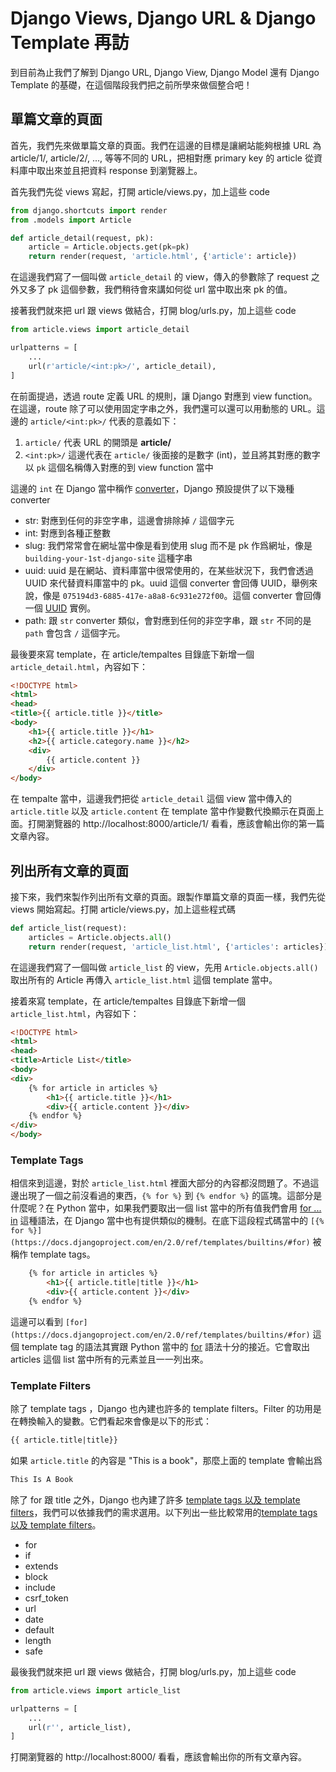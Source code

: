 # Django Views, Django URL & Django Template 再訪

到目前為止我們了解到 Django URL, Django View, Django Model 還有 Django Template 的基礎，在這個階段我們把之前所學來做個整合吧！

## 單篇文章的頁面

首先，我們先來做單篇文章的頁面。我們在這邊的目標是讓網站能夠根據 URL 為 article/1/, article/2/, ..., 等等不同的 URL，把相對應 primary key 的 article 從資料庫中取出來並且把資料 response 到瀏覽器上。

首先我們先從 views 寫起，打開 article/views.py，加上這些 code

```python
from django.shortcuts import render
from .models import Article

def article_detail(request, pk):
    article = Article.objects.get(pk=pk)
    return render(request, 'article.html', {'article': article})
```

在這邊我們寫了一個叫做 `article_detail` 的 view，傳入的參數除了 request 之外又多了 pk 這個參數，我們稍待會來講如何從 url 當中取出來 pk 的值。

接著我們就來把 url 跟 views 做結合，打開 blog/urls.py，加上這些 code

```python
from article.views import article_detail

urlpatterns = [
    ...
    url(r'article/<int:pk>/', article_detail),
]
```

在前面提過，透過 route 定義 URL 的規則，讓 Django 對應到 view function。在這邊，route 除了可以使用固定字串之外，我們還可以還可以用動態的 URL。這邊的 `article/<int:pk>/` 代表的意義如下：

1. `article/` 代表 URL 的開頭是 **article/**
2. `<int:pk>/` 這邊代表在 `article/` 後面接的是數字 (int)，並且將其對應的數字以 `pk` 這個名稱傳入對應的到 view function 當中

這邊的 `int` 在 Django 當中稱作 [converter](https://docs.djangoproject.com/en/2.0/topics/http/urls/#path-converters)，Django 預設提供了以下幾種 converter

* str: 對應到任何的非空字串，這邊會排除掉 `/` 這個字元
* int: 對應到各種正整數
* slug: 我們常常會在網址當中像是看到使用 slug 而不是 pk 作爲網址，像是 `building-your-1st-django-site` 這種字串
* uuid: uuid 是在網站、資料庫當中很常使用的，在某些狀況下，我們會透過 UUID 來代替資料庫當中的 pk。uuid 這個 converter 會回傳 UUID，舉例來說，像是 `075194d3-6885-417e-a8a8-6c931e272f00`。這個 converter 會回傳一個 [UUID](https://docs.python.org/3/library/uuid.html#uuid.UUID) 實例。
* path: 跟 `str` converter 類似，會對應到任何的非空字串，跟 `str` 不同的是 `path` 會包含 `/` 這個字元。

最後要來寫 template，在 article/tempaltes 目錄底下新增一個 `article_detail.html`，內容如下：

```html
<!DOCTYPE html>
<html>
<head>
<title>{{ article.title }}</title>
<body>
    <h1>{{ article.title }}</h1>
    <h2>{{ article.category.name }}</h2>
    <div>
        {{ article.content }}
    </div>
</body>
```

在 tempalte 當中，這邊我們把從 `article_detail` 這個 view 當中傳入的 `article.title` 以及 `article.content` 在 template 當中作變數代換顯示在頁面上面。打開瀏覽器的 http://localhost:8000/article/1/ 看看，應該會輸出你的第一篇文章內容。


## 列出所有文章的頁面

接下來，我們來製作列出所有文章的頁面。跟製作單篇文章的頁面一樣，我們先從 views 開始寫起。打開 article/views.py，加上這些程式碼

```python
def article_list(request):
    articles = Article.objects.all()
    return render(request, 'article_list.html', {'articles': articles})
```

在這邊我們寫了一個叫做 `article_list` 的 view，先用 `Article.objects.all()` 取出所有的 Article 再傳入 `article_list.html` 這個 template 當中。

接着來寫 template，在 article/tempaltes 目錄底下新增一個 `article_list.html`，內容如下：

```html
<!DOCTYPE html>
<html>
<head>
<title>Article List</title>
<body>
<div>
    {% for article in articles %}
        <h1>{{ article.title }}</h1>
        <div>{{ article.content }}</div>
    {% endfor %}
</div>
</body>
```

### Template Tags

相信來到這邊，對於 `article_list.html` 裡面大部分的內容都沒問題了。不過這邊出現了一個之前沒看過的東西，`{% for %}` 到 `{% endfor %}` 的區塊。這部分是什麼呢？在 Python 當中，如果我們要取出一個 list 當中的所有值我們會用 [for ... in](https://docs.python.org/3/tutorial/controlflow.html#for-statements) 這種語法，在 Django 當中也有提供類似的機制。在底下這段程式碼當中的 `[{% for %}](https://docs.djangoproject.com/en/2.0/ref/templates/builtins/#for)` 被稱作 template tags。

```html
    {% for article in articles %}
        <h1>{{ article.title|title }}</h1>
        <div>{{ article.content }}</div>
    {% endfor %}
```

這邊可以看到 `[for](https://docs.djangoproject.com/en/2.0/ref/templates/builtins/#for)` 這個 template tag 的語法其實跟 Python 當中的 [for](https://docs.python.org/3/tutorial/controlflow.html#for-statements) 語法十分的接近。它會取出 articles 這個 list 當中所有的元素並且一一列出來。

### Template Filters

除了 template tags ，Django 也內建也許多的 template filters。Filter 的功用是在轉換輸入的變數。它們看起來會像是以下的形式：

```html
{{ article.title|title}}
```

如果 `article.title` 的內容是 "This is a book"，那麼上面的 template 會輸出爲

```html
This Is A Book
```

除了 for 跟 title 之外，Django 也內建了許多 [template tags 以及 template filters](https://docs.djangoproject.com/en/2.0/ref/templates/builtins/)，我們可以依據我們的需求選用。以下列出一些比較常用的[template tags 以及 template filters](https://docs.djangoproject.com/en/2.0/ref/templates/builtins/)。

* for
* if
* extends
* block
* include
* csrf_token
* url
* date
* default
* length
* safe

最後我們就來把 url 跟 views 做結合，打開 blog/urls.py，加上這些 code

```python
from article.views import article_list

urlpatterns = [
    ...
    url(r'', article_list),
]
```

打開瀏覽器的 http://localhost:8000/ 看看，應該會輸出你的所有文章內容。
